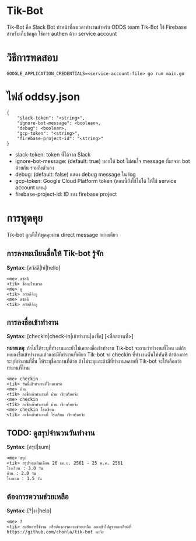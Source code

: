 # Tik-Bot

Tik-Bot คือ Slack Bot ทำหน้าที่ลงเวลาทำงานสำหรับ ODDS team Tik-Bot ใช้ Firebase สำหรับเก็บข้อมูล ใช้การ authen ด้วย service account

# วิธีการทดสอบ

```
GOOGLE_APPLICATION_CREDENTIALS=<service-account-file> go run main.go
```

# ไฟล์ oddsy.json

```
{
    "slack-token": "<string>",
    "ignore-bot-message": <boolean>,
    "debug": <boolean>,
    "gcp-token": "<string>",
    "firebase-project-id": "<string>"
}
```

* slack-token: token ที่ได้จาก Slack
* ignore-bot-message: (default: true) บอกให้ bot ไม่สนใจ message ที่มาจาก bot ด้วยกัน รวมถึงตัวเอง
* debug: (default: false) แสดง debug message ใน log
* gcp-token: Google Cloud Platform token (ตอนนี้ยังใช้ไม่ได้ ให้ใช้ service account แทน)
* firebase-project-id: ID ของ firebase project

# การพูดคุย

Tik-bot ถูกตั้งให้พูดคุยผ่าน direct message อย่างเดียว

## การลงทะเบียนชื่อให้ Tik-bot รู้จัก

**Syntax**: [สวัสดี|hi|hello]

```
<me> สวัสดี
<tik> ชื่ออะไรเหรอ
<me> อู
<tik> สวัสดีจ้ะอู
<me> สวัสดี
<tik> สวัสดีจ้ะอู
```

## การลงชื่อเข้าทำงาน

**Syntax**: [checkin|check-in|เข้าทำงาน|ลงชื่อ] [<ชื่อสถานที่>]

**หมายเหตุ**: ถ้าไม่ได้ระบุที่ทำงานและยังไม่เคยลงชื่อเข้าทำงาน Tik-bot จะถามว่าทำงานที่ไหน
แต่ถ้าเคยลงชื่อเข้าทำงานแล้วและมีที่ทำงานที่เดียว Tik-bot จะ checkin ที่ทำงานนั้นให้ทันที
ถ้าต้องการระบุที่ทำงานที่อื่น ให้ระบุชื่อสถานที่ด้วย
ถ้าไม่ระบุและถ้ามีที่ทำงานหลายที่ Tik-bot จะให้เลือกว่าทำงานที่ไหน

```
<me> checkin
<tik> วันนี้เข้าทำงานที่ไหนเหรอ
<me> บ้าน
<tik> ลงชื่อเข้าทำงานที่ บ้าน เรียบร้อยจ้ะ
<me> checkin
<tik> ลงชื่อเข้าทำงานที่ บ้าน เรียบร้อยจ้ะ
<me> checkin โรงเรียน
<tik> ลงชื่อเข้าทำงานที่ โรงเรียน เรียบร้อยจ้ะ
```

## TODO: ดูสรุปจำนวนวันทำงาน

**Syntax**: [สรุป|sum]

```
<me> สรุป
<tik> สรุปรอบเงินเดือน 26 เม.ย. 2561 - 25 พ.ค. 2561
โรงเรียน : 3.0 วัน
บ้าน : 2.0 วัน
โรงแรม : 1.5 วัน
```

## ต้องการความช่วยเหลือ

**Syntax**: [?|งง|help]

```
<me> ?
<tik> สงสัยการใช้งาน หรือต้องการความช่วยเหลือ ลองเข้าไปดูรายละเอียดที่ https://github.com/chonla/tik-bot นะจ๊ะ
```